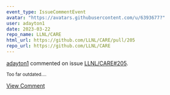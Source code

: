 ```yaml
---
event_type: IssueCommentEvent
avatar: "https://avatars.githubusercontent.com/u/6393677?"
user: adayton1
date: 2023-03-22
repo_name: LLNL/CARE
html_url: https://github.com/LLNL/CARE/pull/205
repo_url: https://github.com/LLNL/CARE
---
```


<a href='https://github.com/adayton1' target='_blank'>adayton1</a> commented on issue <a href='https://github.com/LLNL/CARE/pull/205' target='_blank'>LLNL/CARE#205</a>.

<small>Too far outdated....</small>

<a href='https://github.com/LLNL/CARE/pull/205' target='_blank'>View Comment</a>